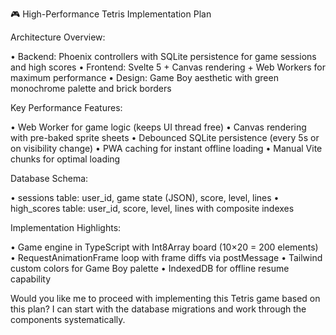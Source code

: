    🎮 High-Performance Tetris Implementation Plan

Architecture Overview:

 • Backend: Phoenix controllers with SQLite persistence for game sessions and high scores
 • Frontend: Svelte 5 + Canvas rendering + Web Workers for maximum performance
 • Design: Game Boy aesthetic with green monochrome palette and brick borders

Key Performance Features:

 • Web Worker for game logic (keeps UI thread free)
 • Canvas rendering with pre-baked sprite sheets
 • Debounced SQLite persistence (every 5s or on visibility change)
 • PWA caching for instant offline loading
 • Manual Vite chunks for optimal loading

Database Schema:

 • sessions table: user_id, game state (JSON), score, level, lines
 • high_scores table: user_id, score, level, lines with composite indexes

Implementation Highlights:

 • Game engine in TypeScript with Int8Array board (10×20 = 200 elements)
 • RequestAnimationFrame loop with frame diffs via postMessage
 • Tailwind custom colors for Game Boy palette
 • IndexedDB for offline resume capability

Would you like me to proceed with implementing this Tetris game based on this plan? I can start with the database migrations and work
through the components systematically.